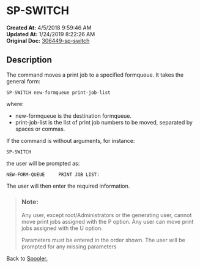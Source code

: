 # SP-SWITCH 

**Created At:** 4/5/2018 9:59:46 AM  
**Updated At:** 1/24/2019 8:22:26 AM  
**Original Doc:** [306449-sp-switch](https://docs.jbase.com/44205-spooler/306449-sp-switch)  


## Description 

The command moves a print job to a specified formqueue. It takes the general form:

```
SP-SWITCH new-formqueue print-job-list
```

where:

- new-formqueue is the destination formqueue.
- print-job-list is the list of print job numbers to be moved, separated by spaces or commas.




If the command is without arguments, for instance:

```
SP-SWITCH 
```

the user will be prompted as:

```
NEW-FORM-QUEUE     PRINT JOB LIST:
```

The user will then enter the required information.




> ### Note:  
> 
> Any user, except root/Administrators or the generating user, cannot move print jobs assigned with the P option. Any user can move print jobs assigned with the U option.
> 
> Parameters must be entered in the order shown. The user will be prompted for any missing parameters




Back to [Spooler.](jbase-spooler)
